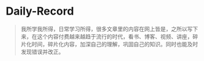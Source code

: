 # Daily-Record
> 我所学我所得，日常学习所得，很多文章里的内容在网上皆是，之所以写下来，在这个内容付费越来越趋于流行的时代，看书、博客、视频、讲座，碎片化时间，碎片化内容，加深自己的理解，巩固自己的知识。同时也能及时发现错误并改正。
